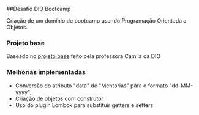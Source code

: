##Desafio DIO Bootcamp

Criação de um domínio de bootcamp usando Programação Orientada a Objetos.

### Projeto base

Baseado no [projeto base](https://github.com/cami-la/desafio-poo-dio) feito pela professora Camila da DIO

### Melhorias implementadas

- Conversão do atributo "data" de "Mentorias" para o formato "dd-MM-yyyy";
- Criação de objetos com construtor
- Uso do plugin Lombok para substituir getters e setters